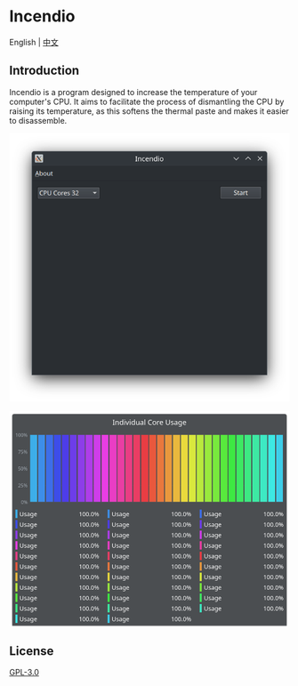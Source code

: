 # Incendio

English | [中文](./README_ZH.md)

## Introduction

Incendio is a program designed to increase the temperature of your computer's CPU. It aims to facilitate the process of dismantling the CPU by raising its temperature, as this softens the thermal paste and makes it easier to disassemble.

![](./app.png)

![](./usage.png)

## License

[GPL-3.0](LICENSE)
